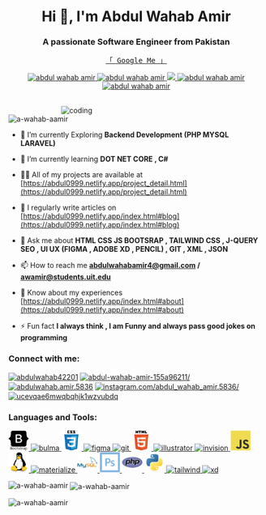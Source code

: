 
<h1 align="center">Hi 👋, I'm Abdul Wahab Amir</h1>
<h3 align="center">A passionate Software Engineer from Pakistan</h3>

<p align="center"> 
  <samp>
    <a href="https://www.google.com/search?q=abdul+wahab+amir">「 Google Me 」</a>
   
  </samp>
</p>

<p align="center">
 <a href="https://abdul0999.netlify.app/" target="blank">
  <img src="https://img.shields.io/badge/Website-DC143C?style=for-the-badge&logo=medium&logoColor=white" alt="abdul wahab amir" />
 </a>
 <a href="https://pk.linkedin.com/in/abdul-wahab-amir-155a96211" target="_blank">
  <img src="https://img.shields.io/badge/LinkedIn-0077B5?style=for-the-badge&logo=linkedin&logoColor=white" alt="abdul wahab amir"/>
 </a>
 <!-- <a href="https://dev.to/alsiam" target="_blank">
  <img src="https://img.shields.io/badge/dev.to-0A0A0A?style=for-the-badge&logo=dev.to&logoColor=white" alt="abdul wahab amir" />
 </a> -->
 <a href="https://twitter.com/abdulwahab42201" target="_blank">
  <img src="https://img.shields.io/badge/Twitter-1DA1F2?style=for-the-badge&logo=twitter&logoColor=white" />
 </a>
 <a href="https://instagram.com/instagram.com/abdul_wahab_amir.5836/" target="_blank">
  <img src="https://img.shields.io/badge/Instagram-fe4164?style=for-the-badge&logo=instagram&logoColor=white" alt="abdul wahab amir" />
 </a> 
 <a href="https://fb.com/abdulwahab.amir.5836" target="_blank">
  <img src="https://img.shields.io/badge/Facebook-20BEFF?&style=for-the-badge&logo=facebook&logoColor=white" alt="abdul wahab amir"  />
  </a> 
</p>
<br />



<img align='right' alt='coding' width='400' src='https://media.tenor.com/2uyENRmiUt0AAAAC/coding.gif'>
<p align="left"> <img src="https://komarev.com/ghpvc/?username=a-wahab-aamir&label=Profile%20views&color=0e75b6&style=flat" alt="a-wahab-aamir" /> </p>

- 🔭 I’m currently Exploring **Backend Development (PHP MYSQL LARAVEL)**

- 🌱 I’m currently learning **DOT NET CORE , C#**

- 👨‍💻 All of my projects are available at [https://abdul0999.netlify.app/project_detail.html](https://abdul0999.netlify.app/project_detail.html)

- 📝 I regularly write articles on [https://abdul0999.netlify.app/index.html#blog](https://abdul0999.netlify.app/index.html#blog)

- 💬 Ask me about **HTML CSS JS BOOTSRAP , TAILWIND CSS ,  J-QUERY SEO , UI UX (FIGMA , ADOBE XD , PENCIL) , GIT , XML , JSON**

- 📫 How to reach me **abdulwahabamir4@gmail.com / awamir@students.uit.edu**

- 📄 Know about my experiences [https://abdul0999.netlify.app/index.html#about](https://abdul0999.netlify.app/index.html#about)

- ⚡ Fun fact **I always think , I am Funny and always pass good jokes on programming**

<h3 align="left">Connect with me:</h3>
<p align="left">
<a href="https://twitter.com/abdulwahab42201" target="blank"><img align="center" src="https://raw.githubusercontent.com/rahuldkjain/github-profile-readme-generator/master/src/images/icons/Social/twitter.svg" alt="abdulwahab42201" height="30" width="40" /></a>
<a href="https://linkedin.com/in/abdul-wahab-amir-155a96211/" target="blank"><img align="center" src="https://raw.githubusercontent.com/rahuldkjain/github-profile-readme-generator/master/src/images/icons/Social/linked-in-alt.svg" alt="abdul-wahab-amir-155a96211/" height="30" width="40" /></a>
<a href="https://fb.com/abdulwahab.amir.5836" target="blank"><img align="center" src="https://raw.githubusercontent.com/rahuldkjain/github-profile-readme-generator/master/src/images/icons/Social/facebook.svg" alt="abdulwahab.amir.5836" height="30" width="40" /></a>
<a href="https://instagram.com/instagram.com/abdul_wahab_amir.5836/" target="blank"><img align="center" src="https://raw.githubusercontent.com/rahuldkjain/github-profile-readme-generator/master/src/images/icons/Social/instagram.svg" alt="instagram.com/abdul_wahab_amir.5836/" height="30" width="40" /></a>
<a href="https://www.youtube.com/channel/UCEVQaE6mWQbQhJK1wZVUBdQ" target="blank"><img align="center" src="https://raw.githubusercontent.com/rahuldkjain/github-profile-readme-generator/master/src/images/icons/Social/youtube.svg" alt="ucevqae6mwqbqhjk1wzvubdq" height="30" width="40" /></a>
</p>

<h3 align="left">Languages and Tools:</h3>
<p align="left"> <a href="https://getbootstrap.com" target="_blank" rel="noreferrer"> <img src="https://raw.githubusercontent.com/devicons/devicon/master/icons/bootstrap/bootstrap-plain-wordmark.svg" alt="bootstrap" width="40" height="40"/> </a> <a href="https://bulma.io/" target="_blank" rel="noreferrer"> <img src="https://raw.githubusercontent.com/gilbarbara/logos/804dc257b59e144eaca5bc6ffd16949752c6f789/logos/bulma.svg" alt="bulma" width="40" height="40"/> </a> <a href="https://www.w3schools.com/css/" target="_blank" rel="noreferrer"> <img src="https://raw.githubusercontent.com/devicons/devicon/master/icons/css3/css3-original-wordmark.svg" alt="css3" width="40" height="40"/> </a> <a href="https://www.figma.com/" target="_blank" rel="noreferrer"> <img src="https://www.vectorlogo.zone/logos/figma/figma-icon.svg" alt="figma" width="40" height="40"/> </a> <a href="https://git-scm.com/" target="_blank" rel="noreferrer"> <img src="https://www.vectorlogo.zone/logos/git-scm/git-scm-icon.svg" alt="git" width="40" height="40"/> </a> <a href="https://www.w3.org/html/" target="_blank" rel="noreferrer"> <img src="https://raw.githubusercontent.com/devicons/devicon/master/icons/html5/html5-original-wordmark.svg" alt="html5" width="40" height="40"/> </a> <a href="https://www.adobe.com/in/products/illustrator.html" target="_blank" rel="noreferrer"> <img src="https://www.vectorlogo.zone/logos/adobe_illustrator/adobe_illustrator-icon.svg" alt="illustrator" width="40" height="40"/> </a> <a href="https://www.invisionapp.com/" target="_blank" rel="noreferrer"> <img src="https://www.vectorlogo.zone/logos/invisionapp/invisionapp-icon.svg" alt="invision" width="40" height="40"/> </a> <a href="https://developer.mozilla.org/en-US/docs/Web/JavaScript" target="_blank" rel="noreferrer"> <img src="https://raw.githubusercontent.com/devicons/devicon/master/icons/javascript/javascript-original.svg" alt="javascript" width="40" height="40"/> </a> <a href="https://www.linux.org/" target="_blank" rel="noreferrer"> <img src="https://raw.githubusercontent.com/devicons/devicon/master/icons/linux/linux-original.svg" alt="linux" width="40" height="40"/> </a> <a href="https://materializecss.com/" target="_blank" rel="noreferrer"> <img src="https://raw.githubusercontent.com/prplx/svg-logos/5585531d45d294869c4eaab4d7cf2e9c167710a9/svg/materialize.svg" alt="materialize" width="40" height="40"/> </a> <a href="https://www.mysql.com/" target="_blank" rel="noreferrer"> <img src="https://raw.githubusercontent.com/devicons/devicon/master/icons/mysql/mysql-original-wordmark.svg" alt="mysql" width="40" height="40"/> </a> <a href="https://www.photoshop.com/en" target="_blank" rel="noreferrer"> <img src="https://raw.githubusercontent.com/devicons/devicon/master/icons/photoshop/photoshop-line.svg" alt="photoshop" width="40" height="40"/> </a> <a href="https://www.php.net" target="_blank" rel="noreferrer"> <img src="https://raw.githubusercontent.com/devicons/devicon/master/icons/php/php-original.svg" alt="php" width="40" height="40"/> </a> <a href="https://www.python.org" target="_blank" rel="noreferrer"> <img src="https://raw.githubusercontent.com/devicons/devicon/master/icons/python/python-original.svg" alt="python" width="40" height="40"/> </a> <a href="https://tailwindcss.com/" target="_blank" rel="noreferrer"> <img src="https://www.vectorlogo.zone/logos/tailwindcss/tailwindcss-icon.svg" alt="tailwind" width="40" height="40"/> </a> <a href="https://www.adobe.com/products/xd.html" target="_blank" rel="noreferrer"> <img src="https://cdn.worldvectorlogo.com/logos/adobe-xd.svg" alt="xd" width="40" height="40"/> </a> </p>

<p><img align="left" src="https://github-readme-stats.vercel.app/api/top-langs?username=a-wahab-aamir&show_icons=true&locale=en&layout=compact" alt="a-wahab-aamir" /></p>

<p>&nbsp;<img align="center" src="https://github-readme-stats.vercel.app/api?username=a-wahab-aamir&show_icons=true&locale=en" alt="a-wahab-aamir" /></p>

<p><img align="center" src="https://github-readme-streak-stats.herokuapp.com/?user=a-wahab-aamir&" alt="a-wahab-aamir" /></p>
